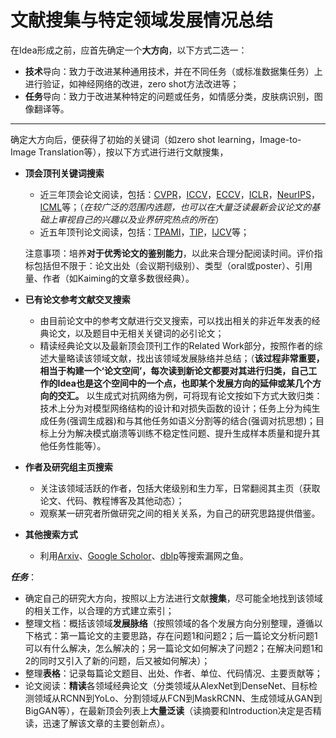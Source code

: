 # 文献搜集与特定领域发展情况总结

在Idea形成之前，应首先确定一个**大方向**，以下方式二选一：

* **技术**导向：致力于改进某种通用技术，并在不同任务（或标准数据集任务）上进行验证，如神经网络的改进，zero shot方法改进等；
* **任务**导向：致力于改进某种特定的问题或任务，如情感分类，皮肤病识别，图像翻译等。

***

确定大方向后，便获得了初始的关键词（如zero shot learning，Image-to-Image Translation等），按以下方式进行进行文献搜集，

*   **顶会顶刊关键词搜索**

    * 近三年顶会论文阅读，包括：[CVPR](http://openaccess.thecvf.com/menu.py)，[ICCV](http://openaccess.thecvf.com/menu.py)，[ECCV](http://openaccess.thecvf.com/menu\_other.html)，[ICLR](https://openreview.net/group?id=ICLR.cc)，[NeurIPS](https://openreview.net/group?id=NIPS.cc)，[ICML](https://openreview.net/group?id=ICML.cc)等；（_在较广泛的范围内选题，也可以在大量泛读最新会议论文的基础上审视自己的兴趣以及业界研究热点的所在_）
    * 近五年顶刊论文阅读，包括：[TPAMI](https://ieeexplore.ieee.org/xpl/mostRecentIssue.jsp?punumber=34)，[TIP](https://ieeexplore.ieee.org/xpl/mostRecentIssue.jsp?punumber=83)，[IJCV](https://link.springer.com/journal/11263)等；

    注意事项：培养**对于优秀论文的鉴别能力**，以此来合理分配阅读时间。评价指标包括但不限于：论文出处（会议期刊级别）、类型（oral或poster）、引用量、作者（如Kaiming的文章多数很经典）。
* **已有论文参考文献交叉搜索**
  * 由目前论文中的参考文献进行交叉搜索，可以找出相关的非近年发表的经典论文，以及题目中无相关关键词的必引论文；
  * 精读经典论文以及最新顶会顶刊工作的Related Work部分，按照作者的综述大量略读该领域文献，找出该领域发展脉络并总结；（**该过程非常重要，相当于构建一个‘论文空间’，每次读到新论文都要对其进行归类，自己工作的Idea也是这个空间中的一个点，也即某个发展方向的延伸或某几个方向的交汇。** 以生成式对抗网络为例，可将现有论文按如下方式大致归类：技术上分为对模型网络结构的设计和对损失函数的设计；任务上分为纯生成任务(强调生成器)和与其他任务如语义分割等的结合(强调对抗思想)；目标上分为解决模式崩溃等训练不稳定性问题、提升生成样本质量和提升其他任务性能等）。
* **作者及研究组主页搜索**
  * 关注该领域活跃的作者，包括大佬级别和生力军，日常翻阅其主页（获取论文、代码、教程博客及其他动态）；
  * 观察某一研究者所做研究之间的相关关系，为自己的研究思路提供借鉴。
* **其他搜索方式**
  * 利用[Arxiv](https://arxiv.org/)、[Google Scholor](https://scholar.google.com.sg/)、[dblp](https://dblp.uni-trier.de/)等搜索漏网之鱼。

_**任务**_：

* 确定自己的研究大方向，按照以上方法进行文献**搜集**，尽可能全地找到该领域的相关工作，以合理的方式建立索引；
* 整理文档：概括该领域**发展脉络**（按照领域的各个发展方向分别整理，遵循以下格式：第一篇论文的主要思路，存在问题1和问题2；后一篇论文分析问题1可以有什么解决，怎么解决的；另一篇论文如何解决了问题2；在解决问题1和2的同时又引入了新的问题，后又被如何解决）；
* 整理**表格**：记录每篇论文题目、出处、作者、单位、代码情况、主要贡献等；
* 论文阅读：**精读**各领域经典论文（分类领域从AlexNet到DenseNet、目标检测领域从RCNN到YoLo、分割领域从FCN到MaskRCNN、生成领域从GAN到BigGAN等），在最新顶会列表上**大量泛读**（读摘要和Introduction决定是否精读，迅速了解该文章的主要创新点）。
